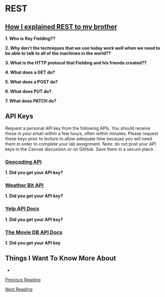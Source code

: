 # REST

## [](https://www.google.com/amp/mobile.nytimes.com/2016/02/28/magazine/what-google-learned-from-its-quest-to-build-the-perfect-team.amp.html)

## [How I explained REST to my brother](https://gist.github.com/brookr/5977550)

**1. Who is Roy Fielding??**


**2. Why don’t the techniques that we use today work well when we need to be able to talk to all of the machines in the world??**


**3. What is the HTTP protocol that Fielding and his friends created??**


**4. What does a GET do?**


**5. What does a POST do?**


**6. What does PUT do?**


**7. What does PATCH do?**

## API Keys

Request a personal API key from the following APIs. You should receive these in your email within a few hours, often within minutes. Please request these keys prior to lecture to allow adequate time because you will need them in order to complete your lab assignment. Note: do not post your API keys in the Canvas discussion or on GitHub. Save them in a secure place.

### [Geocoding API](https://locationiq.com/)

**1. Did you get your API key?**

### [Weather Bit API](https://www.weatherbit.io/)

**1. Did you get your API key?**

### [Yelp API Docs](https://www.yelp.com/developers/documentation/v3/business_search)

**1. Did you get your API key?**

### [The Movie DB API Docs](https://developers.themoviedb.org/3/getting-started/introduction)

**1. Did you get your API key**


## Things I Want To Know More About

-

[Previous Reading](./class-06.md)

[Next Reading](./class-08.md)
